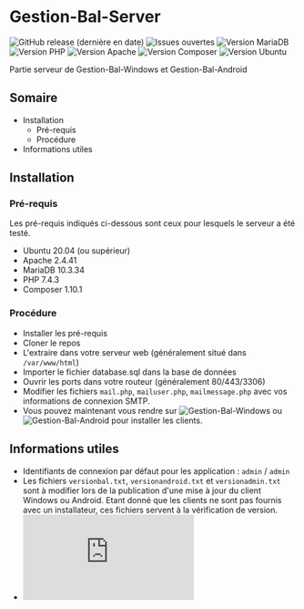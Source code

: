 # Gestion-Bal-Server
![GitHub release (dernière en date)](https://img.shields.io/github/v/release/ethandudu/Gestion-Bal-Server-blue?display_name=release&style=for-the-badge&logo=github)
![Issues ouvertes](https://img.shields.io/github/issues/ethandudu/Gestion-Bal-Server?style=for-the-badge&logo=github)
![Version MariaDB](https://img.shields.io/badge/MariaDB-10.3.34-green?style=for-the-badge&logo=mariadb)
![Version PHP](https://img.shields.io/badge/PHP-7.4.3-green?style=for-the-badge&logo=php)
![Version Apache](https://img.shields.io/badge/Apache-2.4.41-green?style=for-the-badge&logo=apache)
![Version Composer](https://img.shields.io/badge/Composer-1.10.1-green?style=for-the-badge&logo=composer)
![Version Ubuntu](https://img.shields.io/badge/Ubuntu-20.04-green?style=for-the-badge&logo=ubuntu)

Partie serveur de Gestion-Bal-Windows et Gestion-Bal-Android

## Somaire
- Installation
  - Pré-requis
  - Procédure
- Informations utiles

## Installation
### Pré-requis
Les pré-requis indiqués ci-dessous sont ceux pour lesquels le serveur a été testé.
- Ubuntu 20.04 (ou supérieur)
- Apache 2.4.41
- MariaDB 10.3.34
- PHP 7.4.3
- Composer 1.10.1

### Procédure
- Installer les pré-requis
- Cloner le repos
- L'extraire dans votre serveur web (généralement situé dans `/var/www/html`)
- Importer le fichier database.sql dans la base de données
- Ouvrir les ports dans votre routeur (généralement 80/443/3306)
- Modifier les fichiers `mail.php`, `mailuser.php`, `mailmessage.php` avec vos informations de connexion SMTP.
- Vous pouvez maintenant vous rendre sur ![Gestion-Bal-Windows](https://github.com/ethandudu/Gestion-Bal-Windows) ou ![Gestion-Bal-Android](https://github.com/ethandudu/Gestion-Bal-Android) pour installer les clients.

## Informations utiles
- Identifiants de connexion par défaut pour les application : `admin` / `admin`
- Les fichiers `versionbal.txt`, `versionandroid.txt` et `versionadmin.txt` sont à modifier lors de la publication d'une mise à jour du client Windows ou Android. Etant donné que les clients ne sont pas fournis avec un installateur, ces fichiers servent à la vérification de version.
- ![Licence](https://github.com/ethandudu/Gestion-Bal-Server/blob/main/LICENCE.md)
